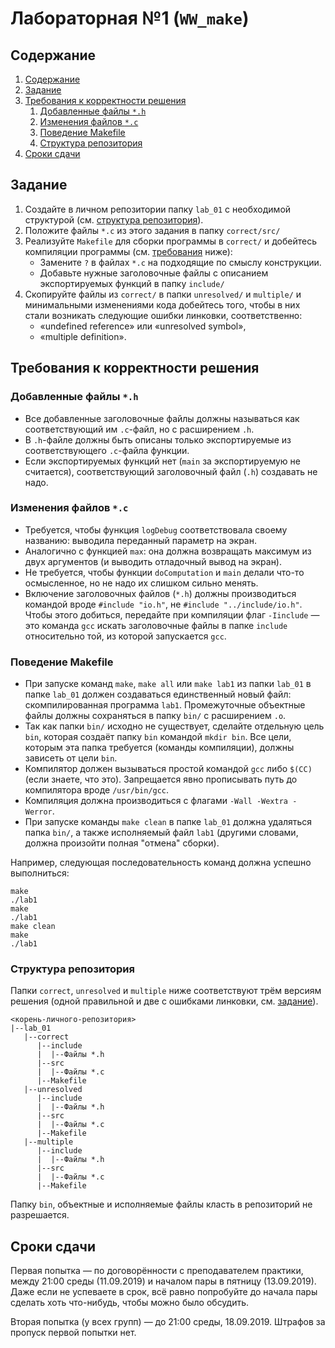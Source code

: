# Лабораторная №1 (`WW_make`)

## Содержание
1. [Содержание](#содержание)
1. [Задание](#задание)
1. [Требования к корректности решения](#требования-к-корректности-решения)
    1. [Добавленные файлы `*.h`](#добавленные-файлы-h)
    1. [Изменения файлов `*.c`](#изменения-файлов-c)
    1. [Поведение Makefile](#поведение-makefile)
    1. [Структура репозитория](#структура-репозитория)
1. [Сроки сдачи](#сроки-сдачи)

## Задание
1. Создайте в личном репозитории папку `lab_01` с необходимой структурой (см. [структура репозитория](#структура-репозитория)).
1. Положите файлы `*.c` из этого задания в папку `correct/src/`
1. Реализуйте `Makefile` для сборки программы в `correct/` и добейтесь компиляции программы (см. [требования](#требования-к-корректности-решения) ниже):
    * Замените `?` в файлах `*.c` на подходящие по смыслу конструкции.
    * Добавьте нужные заголовочные файлы с описанием экспортируемых функций в папку `include/`
1. Скопируйте файлы из `correct/` в папки `unresolved/` и `multiple/` и минимальными
   изменениями кода добейтесь того, чтобы в них стали возникать следующие ошибки линковки,
   соответственно:
    * «undefined reference» или «unresolved symbol»,
    * «multiple definition».

## Требования к корректности решения
### Добавленные файлы `*.h`
* Все добавленные заголовочные файлы должны называться как соответствующий
  им `.c`-файл, но с расширением `.h`.
* В `.h`-файле должны быть описаны только экспортируемые из соответствующего
  `.c`-файла функции.
* Если экспортируемых функций нет (`main` за экспортируемую не считается),
  соответствующий заголовочный файл (`.h`) создавать не надо.

### Изменения файлов `*.c`
* Требуется, чтобы функция `logDebug` соответствовала своему названию:
  выводила переданный параметр на экран.
* Аналогично с функцией `max`: она должна возвращать максимум из двух
  аргументов (и выводить отладочный вывод на экран).
* Не требуется, чтобы функции `doComputation` и `main` делали что-то осмысленное,
  но не надо их слишком сильно менять.
* Включение заголовочных файлов (`*.h`) должны производиться командой
  вроде `#include "io.h"`, не `#include "../include/io.h"`.
  Чтобы этого добиться, передайте при компиляции флаг `-Iinclude` — это
  команда `gcc` искать заголовочные файлы в папке `include` относительно
  той, из которой запускается `gcc`.

### Поведение Makefile
* При запуске команд `make`, `make all` или `make lab1` из папки `lab_01` в папке `lab_01` должен создаваться
  единственный новый файл: скомпилированная программа `lab1`.
  Промежуточные объектные файлы должны сохраняться в папку `bin/` с расширением `.o`.
* Так как папки `bin/` исходно не существует, сделайте отдельную цель `bin`, которая
  создаёт папку `bin` командой `mkdir bin`.
  Все цели, которым эта папка требуется (команды компиляции), должны зависеть от
  цели `bin`.
* Компилятор должен вызываться простой командой `gcc` либо `$(CC)` (если знаете, что это).
  Запрещается явно прописывать путь до компилятора вроде `/usr/bin/gcc`.
* Компиляция должна производиться с флагами `-Wall -Wextra -Werror`.
* При запуске команды `make clean` в папке `lab_01` должна удаляться
  папка `bin/`, а также исполняемый файл `lab1` (другими словами,
  должна произойти полная "отмена" сборки).

Например, следующая последовательность команд должна успешно выполниться:

```
make
./lab1
make
./lab1
make clean
make
./lab1
```

### Структура репозитория
Папки `correct`, `unresolved` и `multiple` ниже соответствуют трём версиям
решения (одной правильной и две с ошибками линковки, см. [задание](#задание)).

```
<корень-личного-репозитория>
|--lab_01
   |--correct
      |--include
      |  |--Файлы *.h
      |--src
      |  |--Файлы *.c
      |--Makefile
   |--unresolved
      |--include
      |  |--Файлы *.h
      |--src
      |  |--Файлы *.c
      |--Makefile
   |--multiple
      |--include
      |  |--Файлы *.h
      |--src
      |  |--Файлы *.c
      |--Makefile
```

Папку `bin`, объектные и исполняемые файлы класть в репозиторий не разрешается.

## Сроки сдачи

Первая попытка — по договорённости с преподавателем практики, между 21:00 среды (11.09.2019) и началом пары в пятницу (13.09.2019).
Даже если не успеваете в срок, всё равно попробуйте до начала пары сделать хоть что-нибудь, чтобы можно было обсудить.

Вторая попытка (у всех групп) — до 21:00 среды, 18.09.2019.
Штрафов за пропуск первой попытки нет.
